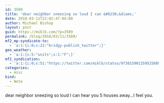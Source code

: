 ```yaml
---
id: 3589
title: 'dear neighbor sneezing so loud I can &#8230;&diams;'
date: 2018-03-11T22:02:47-04:00
author: Michael Bishop
layout: post
guid: https://miklb.com/?p=3589
permalink: /blog/2018/03/11/3589/
mf2_mp-syndicate-to:
  - 'a:1:{i:0;s:22:"bridgy-publish_twitter";}'
geo_weather:
  - 'a:1:{s:5:"units";s:1:"F";}'
mf2_syndication:
  - 'a:1:{i:0;s:51:"https://twitter.com/miklb/status/973015901359525889";}'
categories:
  - misc
kind:
  - Note
---
```

dear neighbor sneezing so loud I can hear you 5 houses away…I feel you.